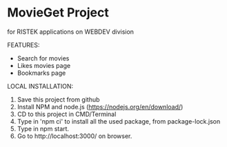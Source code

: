 # MovieGet Project
for RISTEK applications on WEBDEV division

FEATURES:
- Search for movies 
- Likes movies page
- Bookmarks page

LOCAL INSTALLATION:
1. Save this project from github
2. Install NPM and node.js (https://nodejs.org/en/download/)
3. CD to this project in CMD/Terminal
4. Type in 'npm ci' to install all the used package, from package-lock.json
5. Type in npm start.
6. Go to http://localhost:3000/ on browser.